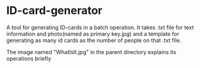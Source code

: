# ID-card-generator
A tool for generating ID-cards in a batch operation. It takes .txt file for text information and photo(named as primary key.jpg) and a template for generating as many id cards as the number of people on that .txt file. 

The image named "WhatIsIt.jpg"  in the parent directory explains its operations briefly


